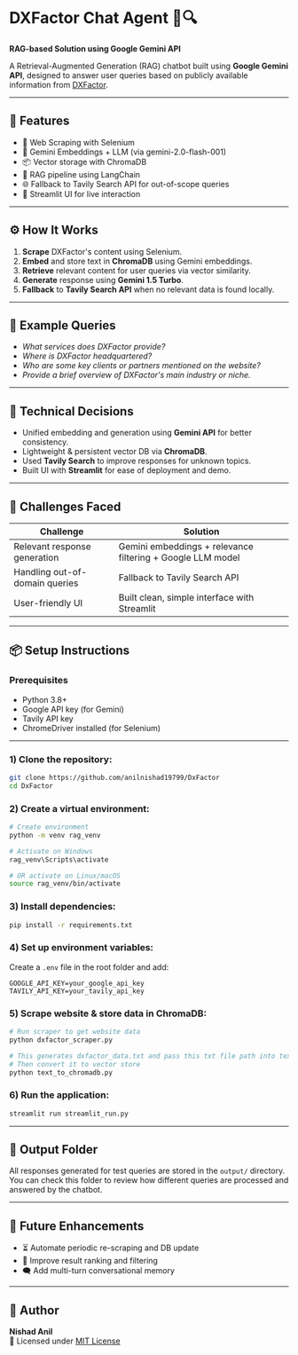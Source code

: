 # DXFactor Chat Agent 🤖🔍  
**RAG-based Solution using Google Gemini API**

A Retrieval-Augmented Generation (RAG) chatbot built using **Google Gemini API**, designed to answer user queries based on publicly available information from [DXFactor](https://dxfactor.com/).

---

## 🚀 Features
- 🔎 Web Scraping with Selenium  
- 🧠 Gemini Embeddings + LLM (via gemini-2.0-flash-001)  
- 📦 Vector storage with ChromaDB  
- 🔁 RAG pipeline using LangChain  
- 🌐 Fallback to Tavily Search API for out-of-scope queries  
- 💬 Streamlit UI for live interaction  

---

## ⚙️ How It Works
1. **Scrape** DXFactor's content using Selenium.  
2. **Embed** and store text in **ChromaDB** using Gemini embeddings.  
3. **Retrieve** relevant content for user queries via vector similarity.  
4. **Generate** response using **Gemini 1.5 Turbo**.  
5. **Fallback** to **Tavily Search API** when no relevant data is found locally.  

---

## 🧪 Example Queries
- *What services does DXFactor provide?*  
- *Where is DXFactor headquartered?*  
- *Who are some key clients or partners mentioned on the website?*  
- *Provide a brief overview of DXFactor's main industry or niche.*  

---

## 🧠 Technical Decisions
- Unified embedding and generation using **Gemini API** for better consistency.  
- Lightweight & persistent vector DB via **ChromaDB**.  
- Used **Tavily Search** to improve responses for unknown topics.  
- Built UI with **Streamlit** for ease of deployment and demo.  

---

## 🧩 Challenges Faced
| Challenge                            | Solution                                       |
|-------------------------------------|------------------------------------------------|
| Relevant response generation        | Gemini embeddings + relevance filtering + Google LLM model |
| Handling out-of-domain queries      | Fallback to Tavily Search API                 |
| User-friendly UI                    | Built clean, simple interface with Streamlit  |

---

## 📦 Setup Instructions

### Prerequisites
- Python 3.8+  
- Google API key (for Gemini)  
- Tavily API key  
- ChromeDriver installed (for Selenium)  

---

### 1) Clone the repository:
```bash
git clone https://github.com/anilnishad19799/DxFactor
cd DxFactor
```

### 2) Create a virtual environment:
```bash
# Create environment
python -m venv rag_venv

# Activate on Windows
rag_venv\Scripts\activate

# OR activate on Linux/macOS
source rag_venv/bin/activate
```

### 3) Install dependencies:
```bash
pip install -r requirements.txt
```

### 4) Set up environment variables:
Create a `.env` file in the root folder and add:
```
GOOGLE_API_KEY=your_google_api_key
TAVILY_API_KEY=your_tavily_api_key
```

### 5) Scrape website & store data in ChromaDB:
```bash
# Run scraper to get website data
python dxfactor_scraper.py

# This generates dxfactor_data.txt and pass this txt file path into text_to_chromadb.py
# Then convert it to vector store
python text_to_chromadb.py
```

### 6) Run the application:
```bash
streamlit run streamlit_run.py
```

---

## 📂 Output Folder

All responses generated for test queries are stored in the `output/` directory.  
You can check this folder to review how different queries are processed and answered by the chatbot.

---

## 🔮 Future Enhancements
- ⏳ Automate periodic re-scraping and DB update  
- 🧠 Improve result ranking and filtering  
- 🗨️ Add multi-turn conversational memory  

---

## 👤 Author
**Nishad Anil**  
📄 Licensed under [MIT License](LICENSE)
